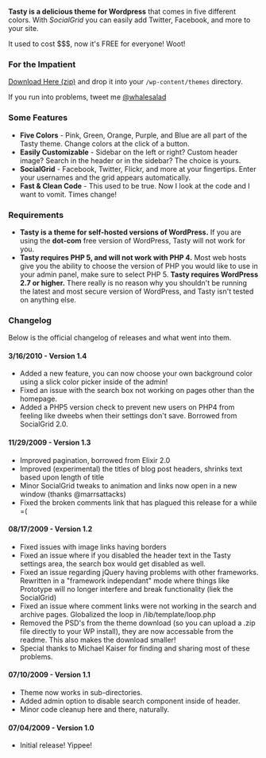 **Tasty is a delicious theme for Wordpress** that comes in five different colors. With *SocialGrid* you can easily add Twitter, Facebook, and more to your site.

It used to cost $$$, now it's FREE for everyone! Woot!


### For the Impatient

[Download Here (zip)](https://github.com/whalesalad/tasty/zipball/master) and drop it into your `/wp-content/themes` directory.

If you run into problems, tweet me [@whalesalad](http://twitter.com/whalesalad)


### Some Features

* **Five Colors** - Pink, Green, Orange, Purple, and Blue are all part of the Tasty theme. Change colors at the click of a button.
* **Easily Customizable** - Sidebar on the left or right? Custom header image? Search in the header or in the sidebar? The choice is yours.
* **SocialGrid** - Facebook, Twitter, Flickr, and more at your fingertips. Enter your usernames and the grid appears automatically.
* **Fast &amp; Clean Code** - This used to be true. Now I look at the code and I want to vomit. Times change!


### Requirements

* **Tasty is a theme for self-hosted versions of WordPress.** If you are using the **dot-com** free version of WordPress, Tasty will not work for you.
* **Tasty requires PHP 5, and will not work with PHP 4.** Most web hosts give you the ability to choose the version of PHP you would like to use in your admin panel, make sure to select PHP 5.
**Tasty requires WordPress 2.7 or higher.** There really is no reason why you shouldn't be running the latest and most secure version of WordPress, and Tasty isn't tested on anything else.</li>


### Changelog

Below is the official changelog of releases and what went into them.

#### 3/16/2010 - Version 1.4
* Added a new feature, you can now choose your own background color using a slick color picker inside of the admin!
* Fixed an issue with the search box not working on pages other than the homepage.
* Added a PHP5 version check to prevent new users on PHP4 from feeling like dweebs when their settings don't save. Borrowed from SocialGrid 2.0.

#### 11/29/2009 - Version 1.3
* Improved pagination, borrowed from Elixir 2.0
* Improved (experimental) the titles of blog post headers, shrinks text based upon length of title
* Minor SocialGrid tweaks to animation and links now open in a new window (thanks @marrsattacks)
* Fixed the broken comments link that has plagued this release for a while =(

#### 08/17/2009 - Version 1.2
* Fixed issues with image links having borders
* Fixed an issue where if you disabled the header text in the Tasty settings area, the search box would get disabled as well.
* Fixed an issue regarding jQuery having problems with other frameworks. Rewritten in a "framework independant" mode where things like Prototype will no longer interfere and break functionality (liek the SocialGrid)
* Fixed an issue where comment links were not working in the search and archive pages. Globalized the loop in /lib/template/loop.php
* Removed the PSD's from the theme download (so you can upload a .zip file directly to your WP install), they are now accessable from the readme. This also makes the download smaller!
* Special thanks to Michael Kaiser for finding and sharing most of these problems.

#### 07/10/2009 - Version 1.1
* Theme now works in sub-directories.
* Added admin option to disable search component inside of header.
* Minor code cleanup here and there, naturally.

#### 07/04/2009 - Version 1.0
* Initial release! Yippee!
